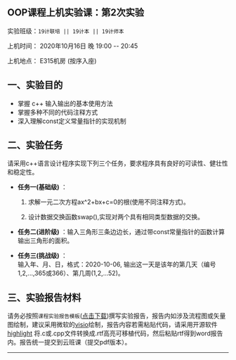 **OOP课程上机实验课：第2次实验**
---

实验班级：`19计联培 || 19计本 || 19计师本`

上机时间： 2020年10月16日 晚 19:00 -- 20:45

上机地点：  E315机房 (按序入座)


## 一、实验目的

*  掌握 c++ 输入输出的基本使用方法
*  掌握多种不同的代码注释方式
*  深入理解const定义常量指针的实现机制

## 二、实验任务

请采用c++语言设计程序实现下列三个任务，要求程序具有良好的可读性、健壮性和稳定性。

* **任务一(基础级)** ：

     1. 求解一元二次方程ax^2+bx+c=0的根(使用不同注释方式)。
     
     2. 设计数据交换函数swap(),实现对两个具有相同类型数据的交换。


* **任务二(进阶级)** ：输入三角形三条边边长，通过带const常量指针的函数计算输出三角形的面积。


* **任务三(挑战级)** ：  
  输入年、月、日，格式：2020-10-06,   输出这一天是该年的第几天（编号 1,2,...,365或366）、第几周(1,2,...52)。
  

## 三、实验报告材料

请务必按照`课程实验报告模板`([点击下载](https://github.com/tsingke/OOP_Homework/raw/master/%E3%80%8A%E9%9D%A2%E5%90%91%E5%AF%B9%E8%B1%A1%E7%A8%8B%E5%BA%8F%E8%AE%BE%E8%AE%A1%E3%80%8B%E5%AE%9E%E9%AA%8C%E6%8A%A5%E5%91%8A%E6%A8%A1%E6%9D%BF.docx))撰写实验报告，报告内如涉及流程图或矢量图绘制，建议采用微软的[visio](https://pan.baidu.com/s/1L4y1pWXcJjojZlIAQZjPAg)绘制，报告内容若需粘贴代码，请采用开源软件 [highlight](http://www.andre-simon.de/zip/highlight-setup-3.53-x64.exe) 将.c或.cpp文件转换成.rtf高亮可移植代码，然后粘贴rtf得到word报告内。报告统一提交到云班课（提交pdf版本）。

---


